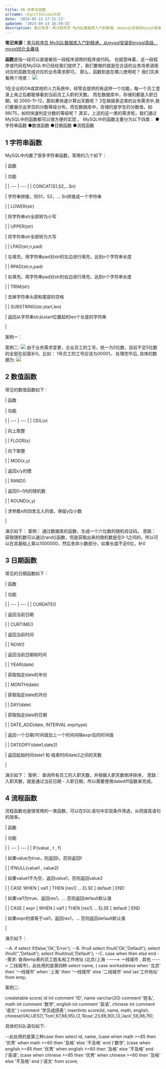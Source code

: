 ```yaml
---
title: 06 非聚合函数
urlname: ckgrc733viowi918
date: '2024-03-13 17:31:13'
updated: '2024-04-14 16:59:55'
description: 笔记来源：黑马程序员 MySQL数据库入门到精通，从mysql安装到mysql高级、mysql优化全囊括函数是指一段可以直接被另一段程序调用的程序或代码。 也就意味着，这一段程序或代码在MySQL中已经给我们提供了，我们要做的就是在合适的业务场景调用对应的函数完成对应的业务需求即可。 那么，函...
---
```

**笔记来源：**[黑马程序员 MySQL数据库入门到精通，从mysql安装到mysql高级、mysql优化全囊括](https://www.bilibili.com/video/BV1Kr4y1i7ru/?spm_id_from=333.337.search-card.all.click&vd_source=e8046ccbdc793e09a75eb61fe8e84a30)

**函数**是指一段可以直接被另一段程序调用的程序或代码。 也就意味着，这一段程序或代码在MySQL中已经给我们提供了，我们要做的就是在合适的业务场景调用对应的函数完成对应的业务需求即可。 那么，函数到底在哪儿使用呢？ 我们先来看两个场景： 
![](https://www.yuque.com/api/filetransfer/images?url=https%3A%2F%2Fimg2022.cnblogs.com%2Fblog%2F2217415%2F202204%2F2217415-20220429205147411-421716071.png&sign=12311b9feef0dbd78d952a3d02f4bd8a9fad6f7bead72702510e5ef55ddadf1b#from=url&id=BqigM&originHeight=481&originWidth=1282&originalType=binary&ratio=1.2395833730697632&rotation=0&showTitle=false&status=done&style=none&title=)

1在企业的OA或其他的人力系统中，经常会提供的有这样一个功能，每一个员工登录上来之后都能够看到当前员工入职的天数。 而在数据库中，存储的都是入职日期，如 2000-11-12，那如果快速计算出天数呢？
2在做报表这类的业务需求中,我们要展示出学员的分数等级分布。而在数据库中，存储的是学生的分数值，如98/75，如何快速判定分数的等级呢？ 其实，上述的这一类的需求呢，我们通过MySQL中的函数都可以很方便的实现 。 MySQL中的函数主要分为以下四类：
●字符串函数
●数值函数
●日期函数
●流程函数

## **1 字符串函数**

MySQL中内置了很多字符串函数，常用的几个如下：

| 函数

 | 功能

 |
| --- | --- |
| CONCAT(S1,S2,...Sn)

 | 字符串拼接，将S1，S2，... Sn拼接成一个字符串

 |
| LOWER(str)

 | 将字符串str全部转为小写

 |
| UPPER(str)

 | 将字符串str全部转为大写

 |
| LPAD(str,n,pad)

 | 左填充，用字符串pad对str的左边进行填充，达到n个字符串长度

 |
| RPAD(str,n,pad)

 | 右填充，用字符串pad对str的右边进行填充，达到n个字符串长度

 |
| TRIM(str)

 | 去掉字符串头部和尾部的空格

 |
| SUBSTRING(str,start,len)

 | 返回从字符串str从start位置起的len个长度的字符串

 |

案例一：

案例二: 
![](https://www.yuque.com/api/filetransfer/images?url=https%3A%2F%2Fimg2022.cnblogs.com%2Fblog%2F2217415%2F202204%2F2217415-20220429205818690-1302034598.png&sign=1c3fcc46d60bbcdab15655f88437c740c5469b007818052a98ec53fd222d6dba#from=url&id=HdcZL&originHeight=586&originWidth=1302&originalType=binary&ratio=1.2395833730697632&rotation=0&showTitle=false&status=done&style=none&title=)
由于业务需求变更，企业员工的工号，统一为5位数，目前不足5位数的全部在前面补0。比如： 1号员工的工号应该为00001。
处理完毕后, 具体的数据为: 
![](https://www.yuque.com/api/filetransfer/images?url=https%3A%2F%2Fimg2022.cnblogs.com%2Fblog%2F2217415%2F202204%2F2217415-20220429205907690-1438702737.png&sign=320879fb71c8423d88fed3aa379932a27b753ccee32bd2cd2d857c12e102863a#from=url&id=SkFoW&originHeight=583&originWidth=1301&originalType=binary&ratio=1.2395833730697632&rotation=0&showTitle=false&status=done&style=none&title=)

## **2 数值函数**

常见的数值函数如下：

| 函数

 | 功能

 |
| --- | --- |
| CEIL(x)

 | 向上取整

 |
| FLOOR(x)

 | 向下取整

 |
| MOD(x,y)

 | 返回x/y的模

 |
| RAND()

 | 返回0~1内的随机数

 |
| ROUND(x,y)

 | 求参数x的四舍五入的值，保留y位小数

 |

演示如下：
案例： 通过数据库的函数，生成一个六位数的随机验证码。 思路： 获取随机数可以通过rand()函数，但是获取出来的随机数是在0-1之间的，所以可以在其基础上乘以1000000，然后舍弃小数部分，如果长度不足6位，补0

## **3 日期函数**

常见的日期函数如下：

| 函数

 | 功能

 |
| --- | --- |
| CURDATE()

 | 返回当前日期

 |
| CURTIME()

 | 返回当前时间

 |
| NOW()

 | 返回当前日期和时间

 |
| YEAR(date)

 | 获取指定date的年份

 |
| MONTH(date)

 | 获取指定date的月份

 |
| DAY(date)

 | 获取指定date的日期

 |
| DATE_ADD(date, INTERVAL exprtype)

 | 返回一个日期/时间值加上一个时间间隔expr后的时间值

 |
| DATEDIFF(date1,date2)

 | 返回起始时间date1 和 结束时间date2之间的天数

 |

演示如下：
案例： 查询所有员工的入职天数，并根据入职天数倒序排序。 思路： 入职天数，就是通过当前日期 - 入职日期，所以需要使用datediff函数来完成。

## **4 流程函数**

流程函数也是很常用的一类函数，可以在SQL语句中实现条件筛选，从而提高语句的效率。

| 函数

 | 功能

 |
| --- | --- |
| IF(value , t , f)

 | 如果value为true，则返回t，否则返回f

 |
| IFNULL(value1 , value2)

 | 如果value1不为空，返回value1，否则返回value2

 |
| CASE WHEN [ val1 ] THEN [res1] ... ELSE [ default ] END

 | 如果val1为true，返回res1，... 否则返回default默认值

 |
| CASE [ expr ] WHEN [ val1 ] THEN [res1] ... ELSE [ default ] END

 | 如果expr的值等于val1，返回res1，... 否则返回default默认值

 |

演示如下：

--A. if
select if(false,'Ok','Error');
--B. ifnull
select ifnull('Ok','Default');
select ifnull('','Default');
select ifnull(null,'Default');
--C. case when then else end
--需求: 查询emp表的员工姓名和工作地址 (北京/上海 ----> 一线城市 , 其他 ----> 二线城市)，此处用的是第四种
select
 name,
( case workaddress when '北京' then '一线城市' when '上海' then '一线城市'
 else '二线城市' end )as'工作地址'
from emp;

案例二:

createtable score(
 id int comment 'ID',
 name varchar(20) comment '姓名',
 math int comment '数学',
 english int comment '英语',
 chinese int comment '语文'
) comment '学员成绩表';
insertinto score(id, name, math, english, chinese)VALUES(1,'Tom',67,88,95),(2,'Rose',23,66,90),(3,'Jack',56,98,76);

具体的SQL语句如下:

--此处用的是第三种case then
select
 id,
 name,
(case when math >=85 then '优秀' when math >=60 then '及格' else '不及格' end )'数学',
(case when english >=85 then '优秀' when english >=60 then '及格' else '不及格' end )'英语',
(case when chinese >=85 then '优秀' when chinese >=60 then '及格' else '不及格' end )'语文'
from score;

